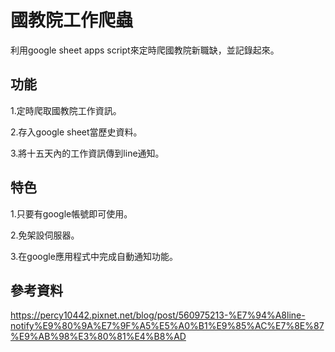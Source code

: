 # 國教院工作爬蟲
利用google sheet apps script來定時爬國教院新職缺，並記錄起來。

## 功能
1.定時爬取國教院工作資訊。

2.存入google sheet當歷史資料。

3.將十五天內的工作資訊傳到line通知。

## 特色
1.只要有google帳號即可使用。

2.免架設伺服器。

3.在google應用程式中完成自動通知功能。

## 參考資料
https://percy10442.pixnet.net/blog/post/560975213-%E7%94%A8line-notify%E9%80%9A%E7%9F%A5%E5%A0%B1%E9%85%AC%E7%8E%87%E9%AB%98%E3%80%81%E4%B8%AD

